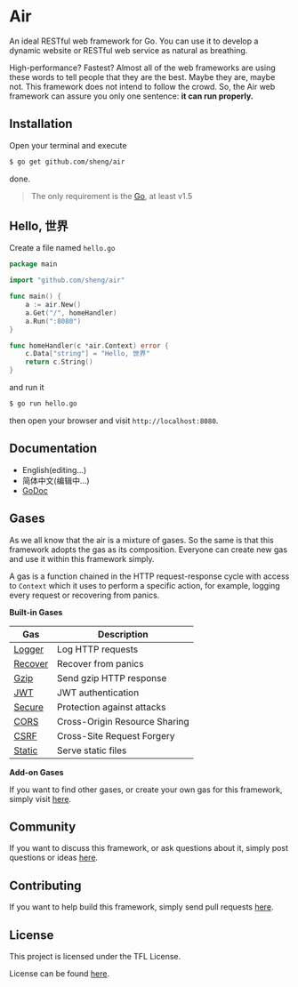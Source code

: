 # Air

An ideal RESTful web framework for Go. You can use it to develop a dynamic website or RESTful web service as natural as breathing.

High-performance? Fastest? Almost all of the web frameworks are using these words to tell people that they are the best. Maybe they are, maybe not. This framework does not intend to follow the crowd. So, the Air web framework can assure you only one sentence: **it can run properly.**

## Installation

Open your terminal and execute

```bash
$ go get github.com/sheng/air
```

done.

> The only requirement is the [Go](https://golang.org/dl/), at least v1.5

## Hello, 世界

Create a file named `hello.go`

```go
package main

import "github.com/sheng/air"

func main() {
	a := air.New()
	a.Get("/", homeHandler)
	a.Run(":8080")
}

func homeHandler(c *air.Context) error {
	c.Data["string"] = "Hello, 世界"
	return c.String()
}
```

and run it

```bash
$ go run hello.go
```

then open your browser and visit `http://localhost:8080`.

## Documentation

* English(editing...)
* 简体中文(编辑中...)
* [GoDoc](https://godoc.org/github.com/sheng/air)

## Gases

As we all know that the air is a mixture of gases. So the same is that this framework adopts the gas as its composition. Everyone can create new gas and use it within this framework simply.

A gas is a function chained in the HTTP request-response cycle with access to `Context` which it uses to perform a specific action, for example, logging every request or recovering from panics.

**Built-in Gases**

Gas | Description
--- | ---
[Logger](https://godoc.org/github.com/sheng/air/gases#Logger) | Log HTTP requests
[Recover](https://godoc.org/github.com/sheng/air/gases#Recover) | Recover from panics
[Gzip](https://godoc.org/github.com/sheng/air/gases#Gzip) | Send gzip HTTP response
[JWT](https://godoc.org/github.com/sheng/air/gases#JWT) | JWT authentication
[Secure](https://godoc.org/github.com/sheng/air/gases#Secure) | Protection against attacks
[CORS](https://godoc.org/github.com/sheng/air/gases#CORS) | Cross-Origin Resource Sharing
[CSRF](https://godoc.org/github.com/sheng/air/gases#CSRF) | Cross-Site Request Forgery
[Static](https://godoc.org/github.com/sheng/air/gases#Static) | Serve static files

**Add-on Gases**

If you want to find other gases, or create your own gas for this framework, simply visit [here](https://github.com/air-gases).

## Community

If you want to discuss this framework, or ask questions about it, simply post questions or ideas [here](https://github.com/sheng/air/issues).

## Contributing

If you want to help build this framework, simply send pull requests [here](https://github.com/sheng/air/pulls).

## License

This project is licensed under the TFL License.

License can be found [here](LICENSE).
